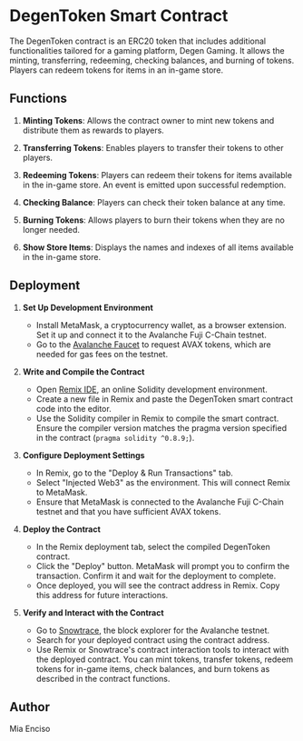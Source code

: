 # DegenToken Smart Contract

The DegenToken contract is an ERC20 token that includes additional functionalities tailored for a gaming platform, Degen Gaming. It allows the minting, transferring, redeeming, checking balances, and burning of tokens. Players can redeem tokens for items in an in-game store.

## Functions

1. **Minting Tokens**: Allows the contract owner to mint new tokens and distribute them as rewards to players.

2. **Transferring Tokens**: Enables players to transfer their tokens to other players.

3. **Redeeming Tokens**: Players can redeem their tokens for items available in the in-game store. An event is emitted upon successful redemption.

4. **Checking Balance**: Players can check their token balance at any time.

5. **Burning Tokens**: Allows players to burn their tokens when they are no longer needed.

6. **Show Store Items**: Displays the names and indexes of all items available in the in-game store.

## Deployment

1. **Set Up Development Environment**
   - Install MetaMask, a cryptocurrency wallet, as a browser extension. Set it up and connect it to the Avalanche Fuji C-Chain testnet.
   - Go to the [Avalanche Faucet](https://core.app/tools/testnet-faucet/?subnet=c&token=c) to request AVAX tokens, which are needed for gas fees on the testnet.

2. **Write and Compile the Contract**
   - Open [Remix IDE](https://remix.ethereum.org/), an online Solidity development environment.
   - Create a new file in Remix and paste the DegenToken smart contract code into the editor.
   - Use the Solidity compiler in Remix to compile the smart contract. Ensure the compiler version matches the pragma version specified in the contract (`pragma solidity ^0.8.9;`).

3. **Configure Deployment Settings**
   - In Remix, go to the "Deploy & Run Transactions" tab.
   - Select "Injected Web3" as the environment. This will connect Remix to MetaMask.
   - Ensure that MetaMask is connected to the Avalanche Fuji C-Chain testnet and that you have sufficient AVAX tokens.

4. **Deploy the Contract**
   - In the Remix deployment tab, select the compiled DegenToken contract.
   - Click the "Deploy" button. MetaMask will prompt you to confirm the transaction. Confirm it and wait for the deployment to complete.
   - Once deployed, you will see the contract address in Remix. Copy this address for future interactions.

5. **Verify and Interact with the Contract**
   - Go to [Snowtrace](https://testnet.snowtrace.io/), the block explorer for the Avalanche testnet.
   - Search for your deployed contract using the contract address.
   - Use Remix or Snowtrace's contract interaction tools to interact with the deployed contract. You can mint tokens, transfer tokens, redeem tokens for in-game items, check balances, and burn tokens as described in the contract functions.

## Author
Mia Enciso
